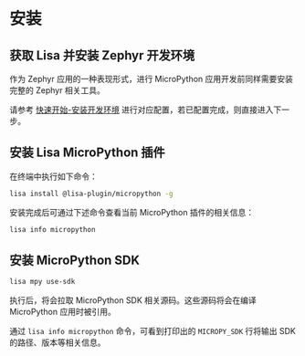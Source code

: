 # 安装

## 获取 Lisa 并安装 Zephyr 开发环境

作为 Zephyr 应用的一种表现形式，进行 MicroPython 应用开发前同样需要安装完整的 Zephyr 相关工具。

请参考 [快速开始-安装开发环境](../../600X/快速开始/start_env) 进行对应配置，若已配置完成，则直接进入下一步。

## 安装 Lisa MicroPython 插件

在终端中执行如下命令：

```bash
lisa install @lisa-plugin/micropython -g
```

安装完成后可通过下述命令查看当前 MicroPython 插件的相关信息：

```bash
lisa info micropython
```

## 安装 MicroPython SDK

```bash
lisa mpy use-sdk
```

执行后，将会拉取 MicroPython SDK 相关源码。这些源码将会在编译 MicroPython 应用时被引用。

通过 `lisa info micropython` 命令，可看到打印出的 `MICROPY_SDK` 行将输出 SDK 的路径、版本等相关信息。
